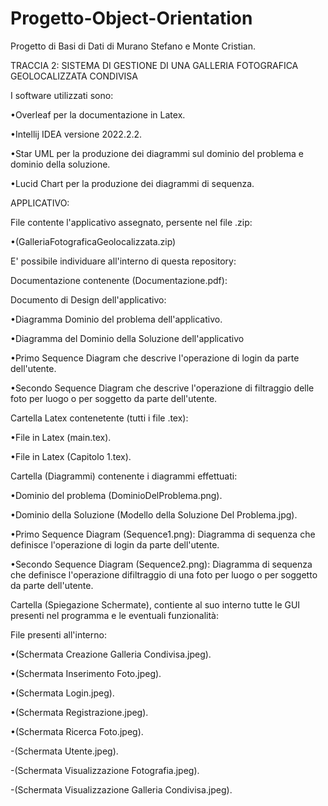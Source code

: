 # Progetto-Object-Orientation
Progetto di Basi di Dati di Murano Stefano e Monte Cristian.

TRACCIA 2: SISTEMA DI GESTIONE DI UNA GALLERIA FOTOGRAFICA GEOLOCALIZZATA CONDIVISA

I software utilizzati sono:

  •Overleaf per la documentazione in Latex.

  •Intellij IDEA versione 2022.2.2.

  •Star UML per la produzione dei diagrammi sul dominio del problema e dominio della soluzione.

  •Lucid Chart per la produzione dei diagrammi di sequenza.

APPLICATIVO:

File contente l'applicativo assegnato, persente nel file .zip:

•(GalleriaFotograficaGeolocalizzata.zip)

E' possibile individuare all'interno di questa repository:

Documentazione contenente (Documentazione.pdf):

Documento di Design dell'applicativo:

  •Diagramma Dominio del problema dell'applicativo.

  •Diagramma del Dominio della Soluzione dell'applicativo
  
  •Primo Sequence Diagram che descrive l'operazione di login da parte dell'utente.

  •Secondo Sequence Diagram che descrive l'operazione di filtraggio delle foto per luogo o per soggetto da parte dell'utente.

Cartella Latex contenetente (tutti i file .tex):

  •File in Latex (main.tex).

  •File in Latex (Capitolo 1.tex).

Cartella (Diagrammi) contenente i diagrammi effettuati:

  •Dominio del problema (DominioDelProblema.png).

  •Dominio della Soluzione (Modello della Soluzione Del Problema.jpg).

  •Primo Sequence Diagram (Sequence1.png): Diagramma di sequenza che definisce l'operazione di login da parte dell'utente.

  •Secondo Sequence Diagram (Sequence2.png): Diagramma di sequenza che definisce l'operazione difiltraggio di una foto per luogo o per soggetto da parte 
    dell'utente.

Cartella (Spiegazione Schermate), contiente al suo interno tutte le GUI presenti nel programma e le eventuali funzionalità:

File presenti all'interno:

  •(Schermata Creazione Galleria Condivisa.jpeg).

  •(Schermata Inserimento Foto.jpeg).

  •(Schermata Login.jpeg).

  •(Schermata Registrazione.jpeg).

  •(Schermata Ricerca Foto.jpeg).

  -(Schermata Utente.jpeg).

  -(Schermata Visualizzazione Fotografia.jpeg).

  -(Schermata Visualizzazione Galleria Condivisa.jpeg).
